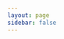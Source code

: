 ```yaml
---
layout: page
sidebar: false
---
```

<script setup>
import {
  VPTeamPage,
  VPTeamPageTitle,
  VPTeamMembers
} from 'vitepress/theme'

const members = [
  {
    avatar: '/blog/avatar_cow.jpg',
    name: '🐮子荣',
    title: '主笔人',
    links: [
      { icon: 'github', link: 'https://github.com/XU-Nuo' },
    ]
  },
  {
    avatar: '/blog/avatar_tiger.jpg',
    name: ' 座山🐯',
    title: '冠名商与客座嘉宾',
    links: [
    //   { icon: 'github', link: 'https://github.com/XU-Nuo' },
    ]
  }
]
</script>

<VPTeamPage>
  <VPTeamPageTitle>
    <template #title>
      关于本站
    </template>
    <template #lead>
        一个小小的写作空间
    </template>
  </VPTeamPageTitle>
  <VPTeamMembers
    :members="members"
  />
</VPTeamPage>